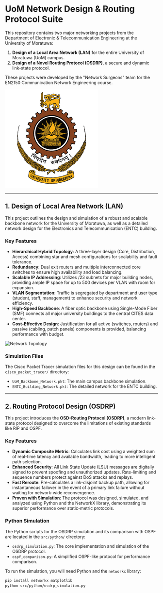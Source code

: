 # UoM Network Design & Routing Protocol Suite

This repository contains two major networking projects from the Department of Electronic & Telecommunication Engineering at the University of Moratuwa:
1.  **Design of a Local Area Network (LAN)** for the entire University of Moratuwa (UoM) campus.
2.  **Design of a Novel Routing Protocol (OSDRP)**, a secure and dynamic link-state protocol.

These projects were developed by the "Network Surgeons" team for the EN2150 Communication Network Engineering course.

![University of Moratuwa Logo](img/uom_logo.png)

---

## 1. Design of Local Area Network (LAN)

This project outlines the design and simulation of a robust and scalable backbone network for the University of Moratuwa, as well as a detailed network design for the Electronics and Telecommunication (ENTC) building.

### Key Features
-   **Hierarchical Hybrid Topology**: A three-layer design (Core, Distribution, Access) combining star and mesh configurations for scalability and fault tolerance.
-   **Redundancy**: Dual exit routers and multiple interconnected core switches to ensure high availability and load balancing.
-   **Scalable IP Addressing**: Utilizes /23 subnets for major building nodes, providing ample IP space for up to 500 devices per VLAN with room for expansion.
-   **VLAN Segmentation**: Traffic is segregated by department and user type (student, staff, management) to enhance security and network efficiency.
-   **High-Speed Backbone**: A fiber optic backbone using Single-Mode Fiber (SMF) connects all major university buildings to the central CITES data center.
-   **Cost-Effective Design**: Justification for all active (switches, routers) and passive (cabling, patch panels) components is provided, balancing performance with budget.

![Network Topology](img/network_topology.png)

### Simulation Files
The Cisco Packet Tracer simulation files for this design can be found in the `cisco_packet_tracer/` directory:
-   `UoM_Backbone_Network.pkt`: The main campus backbone simulation.
-   `ENTC_Building_Network.pkt`: The detailed network for the ENTC building.

---

## 2. Routing Protocol Design (OSDRP)

This project introduces the **OSD-Routing Protocol (OSDRP)**, a modern link-state protocol designed to overcome the limitations of existing standards like RIP and OSPF.

### Key Features
-   **Dynamic Composite Metric**: Calculates link cost using a weighted sum of real-time latency and available bandwidth, leading to more intelligent path selection.
-   **Enhanced Security**: All Link State Update (LSU) messages are digitally signed to prevent spoofing and unauthorized updates. Rate-limiting and sequence numbers protect against DoS attacks and replays.
-   **Fast Reroute**: Pre-calculates a link-disjoint backup path, allowing for instantaneous failover in the event of a primary link failure without waiting for network-wide reconvergence.
-   **Proven with Simulation**: The protocol was designed, simulated, and analyzed using Python and the NetworkX library, demonstrating its superior performance over static-metric protocols.

### Python Simulation
The Python scripts for the OSDRP simulation and its comparison with OSPF are located in the `src/python/` directory:
-   `osdrp_simulation.py`: The core implementation and simulation of the OSDRP protocol.
-   `ospf_comparison.py`: A simplified OSPF-like protocol for performance comparison.

To run the simulation, you will need Python and the `networkx` library:
```bash
pip install networkx matplotlib
python src/python/osdrp_simulation.py
